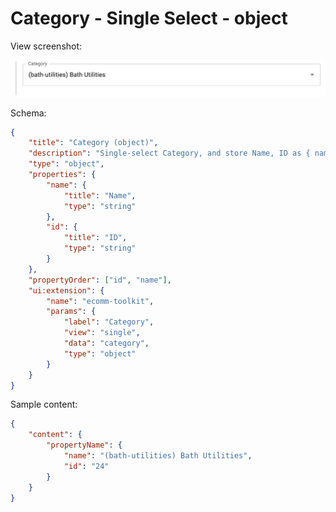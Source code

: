 # Category - Single Select - object

View screenshot:

![Single Select](../../media/single.png)

Schema:

```json
{
	"title": "Category (object)",
	"description": "Single-select Category, and store Name, ID as { name: string, id: string }",
	"type": "object",
	"properties": {
		"name": {
			"title": "Name",
			"type": "string"
		},
		"id": {
			"title": "ID",
			"type": "string"
		}
	},
	"propertyOrder": ["id", "name"],
	"ui:extension": {
		"name": "ecomm-toolkit",
		"params": {
			"label": "Category",
			"view": "single",
			"data": "category",
			"type": "object"
		}
	}
}
```

Sample content:

```json
{
	"content": {
		"propertyName": {
			"name": "(bath-utilities) Bath Utilities",
			"id": "24"
		}
	}
}
```
